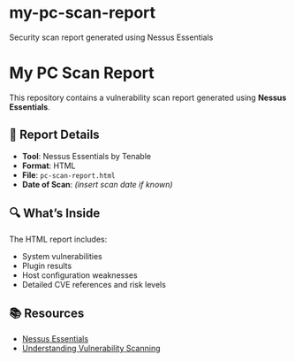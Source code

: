 # my-pc-scan-report
Security scan report generated using Nessus Essentials
# My PC Scan Report

This repository contains a vulnerability scan report generated using **Nessus Essentials**.

## 📄 Report Details

- **Tool**: Nessus Essentials by Tenable
- **Format**: HTML
- **File**: `pc-scan-report.html`
- **Date of Scan**: *(insert scan date if known)*

## 🔍 What’s Inside

The HTML report includes:

- System vulnerabilities
- Plugin results
- Host configuration weaknesses
- Detailed CVE references and risk levels

## 📚 Resources

- [Nessus Essentials](https://www.tenable.com/products/nessus/nessus-essentials)
- [Understanding Vulnerability Scanning](https://www.tenable.com/blog/what-is-a-vulnerability)
